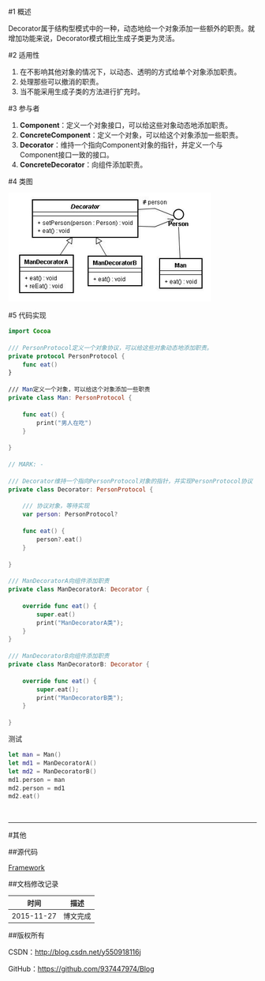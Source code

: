 #1 概述

Decorator属于结构型模式中的一种，动态地给一个对象添加一些额外的职责。就增加功能来说，Decorator模式相比生成子类更为灵活。

#2 适用性

1. 在不影响其他对象的情况下，以动态、透明的方式给单个对象添加职责。
2. 处理那些可以撤消的职责。
3. 当不能采用生成子类的方法进行扩充时。

#3 参与者

1. **Component**：定义一个对象接口，可以给这些对象动态地添加职责。
2. **ConcreteComponent**：定义一个对象，可以给这个对象添加一些职责。
3. **Decorator**：维持一个指向Component对象的指针，并定义一个与Component接口一致的接口。
4. **ConcreteDecorator**：向组件添加职责。

#4 类图

![DDl-1](https://raw.githubusercontent.com/937447974/Blog/master/Resources/2015112709.png)

#5 代码实现

```swift
import Cocoa

/// PersonProtocol定义一个对象协议，可以给这些对象动态地添加职责。
private protocol PersonProtocol {    
    func eat()    
}

/// Man定义一个对象，可以给这个对象添加一些职责
private class Man: PersonProtocol {
    
    func eat() {
        print("男人在吃")
    }
    
}

// MARK: -

/// Decorator维持一个指向PersonProtocol对象的指针，并实现PersonProtocol协议
private class Decorator: PersonProtocol {
    
    /// 协议对象，等待实现
    var person: PersonProtocol?
    
    func eat() {
        person?.eat()
    }
    
}

/// ManDecoratorA向组件添加职责
private class ManDecoratorA: Decorator {
    
    override func eat() {
        super.eat()
        print("ManDecoratorA类");
    }
}

/// ManDecoratorB向组件添加职责
private class ManDecoratorB: Decorator {
    
    override func eat() {
        super.eat();
        print("ManDecoratorB类");
    }
    
}
```

测试

```swift
let man = Man()
let md1 = ManDecoratorA()
let md2 = ManDecoratorB()
md1.person = man
md2.person = md1
md2.eat()
```

&#160;

----------

#其他

##源代码

[Framework](https://github.com/937447974/Framework)

##文档修改记录

| 时间 | 描述 |
| ---- | ---- |
| 2015-11-27 | 博文完成 |

##版权所有

CSDN：http://blog.csdn.net/y550918116j

GitHub：https://github.com/937447974/Blog